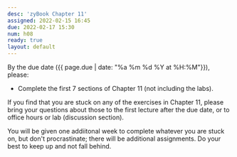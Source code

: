 ```yaml
---
desc: 'zyBook Chapter 11'
assigned: 2022-02-15 16:45
due: 2022-02-17 15:30
num: h08
ready: true
layout: default
---
```


By the due date ({{ page.due | date: "%a %m %d %Y at %H:%M"}}), please:
* Complete the first 7 sections of Chapter 11 (not including the labs).


If you find that you are stuck on any of the exercises in Chapter 11, please bring your questions about those to the first lecture after the due date, or to office hours or lab (discussion section).

You will be given one addiitonal week to complete whatever you are
stuck on, but don't procrastinate; there will be additional
assignments.  Do your best to keep up and not fall behind.


